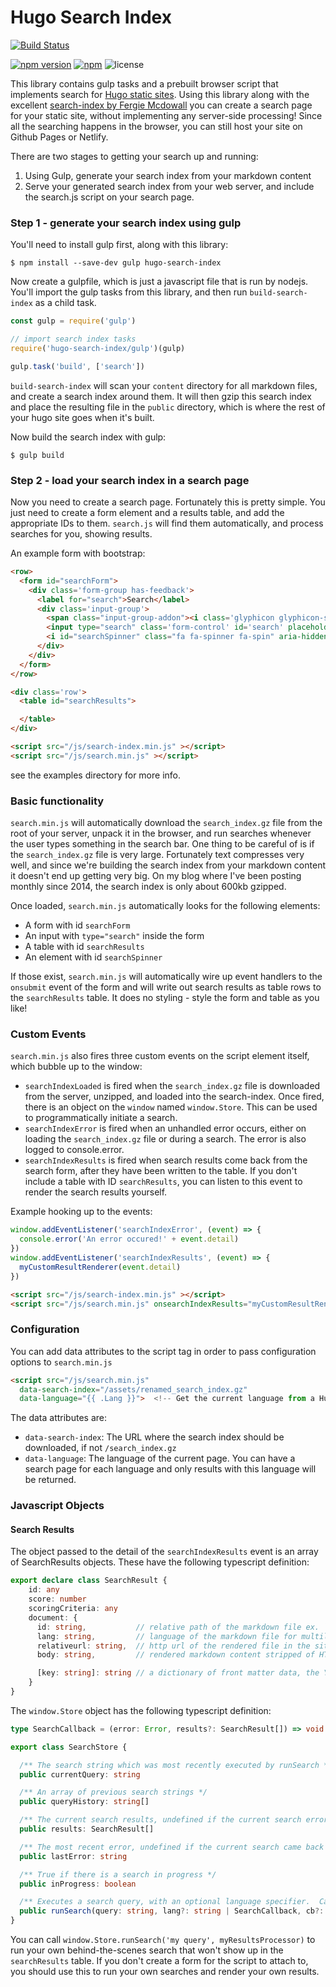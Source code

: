 # Hugo Search Index

[![Build Status](https://travis-ci.org/gburgett/hugo-search-index.svg?branch=master)](https://travis-ci.org/gburgett/hugo-search-index)

[![npm version](https://badge.fury.io/js/hugo-search-index.svg)](https://badge.fury.io/js/hugo-search-index)
[![npm](https://img.shields.io/npm/dm/hugo-search-index.svg)](https://www.npmjs.com/package/hugo-search-index)
![license](https://img.shields.io/github/license/gburgett/hugo-search-index.svg)


This library contains gulp tasks and a prebuilt browser script that implements search for [Hugo static sites](https://gohugo.io).  Using this library along with the excellent [search-index by Fergie Mcdowall](https://github.com/fergiemcdowall/search-index) you can create a search page for your static site, without implementing any server-side processing!  Since all the searching happens in the browser, you can still host your site on Github Pages or Netlify.

There are two stages to getting your search up and running:
1) Using Gulp, generate your search index from your markdown content
2) Serve your generated search index from your web server, and include the search.js script on your search page.

### Step 1 - generate your search index using gulp

You'll need to install gulp first, along with this library:
```
$ npm install --save-dev gulp hugo-search-index
```

Now create a gulpfile, which is just a javascript file that is run by nodejs.  You'll import the gulp tasks from this library, and then run `build-search-index` as a child task.
```js
const gulp = require('gulp')

// import search index tasks
require('hugo-search-index/gulp')(gulp)

gulp.task('build', ['search'])
```

`build-search-index` will scan your `content` directory for all markdown files, and create a search index around them.  It will then gzip this search index and place the resulting file in the `public` directory, which is where the rest of your hugo site goes when it's built.

Now build the search index with gulp:
```
$ gulp build
```

### Step 2 - load your search index in a search page

Now you need to create a search page.  Fortunately this is pretty simple.  You just need to create a form element and a results table, and add the appropriate IDs to them.  `search.js` will find them automatically, and process searches for you, showing results.

An example form with bootstrap:
```html
<row>
  <form id="searchForm">
    <div class='form-group has-feedback'>
      <label for="search">Search</label>
      <div class='input-group'>
        <span class="input-group-addon"><i class='glyphicon glyphicon-search'></i></span>
        <input type="search" class='form-control' id='search' placeholder="Search..."></input>
        <i id="searchSpinner" class="fa fa-spinner fa-spin" aria-hidden="true"></i>
      </div>
    </div>
  </form>
</row>

<div class='row'>
  <table id="searchResults">

  </table>
</div>

<script src="/js/search-index.min.js" ></script>
<script src="/js/search.min.js" ></script>
```

see the examples directory for more info.

### Basic functionality

`search.min.js` will automatically download the `search_index.gz` file from the root of your server, unpack it in the browser, and run searches whenever the user types something in the search bar.  One thing to be careful of is if the `search_index.gz` file is very large.  Fortunately text compresses very well, and since we're building the search index from your markdown content it doesn't end up getting very big.  On my blog where I've been posting monthly since 2014, the search index is only about 600kb gzipped.

Once loaded, `search.min.js` automatically looks for the following elements:

* A form with id `searchForm`
* An input with `type="search"` inside the form
* A table with id `searchResults`
* An element with id `searchSpinner`

If those exist, `search.min.js` will automatically wire up event handlers to the `onsubmit` event of the form and will write out search results as
table rows to the `searchResults` table.  It does no styling - style the form and table as you like!

### Custom Events

`search.min.js` also fires three custom events on the script element itself, which bubble up to the window:

* `searchIndexLoaded` is fired when the `search_index.gz` file is downloaded from the server, unzipped, and
  loaded into the search-index.  Once fired, there is an object on the `window` named `window.Store`.  This can
  be used to programmatically initiate a search.
* `searchIndexError` is fired when an unhandled error occurs, either on loading the `search_index.gz` file or during a search.
  The error is also logged to console.error.
* `searchIndexResults` is fired when search results come back from the search form, after they have been written to the table.
  If you don't include a table with ID `searchResults`, you can listen to this event to render the search results yourself.

Example hooking up to the events:

```js
window.addEventListener('searchIndexError', (event) => {
  console.error('An error occured!' + event.detail)
})
window.addEventListener('searchIndexResults', (event) => {
  myCustomResultRenderer(event.detail)
})
```

```html
<script src="/js/search-index.min.js" ></script>
<script src="/js/search.min.js" onsearchIndexResults="myCustomResultRenderer" onsearchIndexError="myCustomErrorHandler" ></script>
```

### Configuration

You can add data attributes to the script tag in order to pass configuration options to `search.min.js`

```html
<script src="/js/search.min.js" 
  data-search-index="/assets/renamed_search_index.gz"
  data-language="{{ .Lang }}">  <!-- Get the current language from a Hugo template -->
```

The data attributes are:
* `data-search-index`: The URL where the search index should be downloaded, if not `/search_index.gz`
* `data-language`: The language of the current page.  You can have a search page for each language and only results with this language
    will be returned.


### Javascript Objects

#### Search Results

The object passed to the detail of the `searchIndexResults` event is an array of SearchResults objects.  These have the following typescript definition:

```ts
export declare class SearchResult {
    id: any
    score: number
    scoringCriteria: any
    document: {
      id: string,           // relative path of the markdown file ex. `post/first_post.md`
      lang: string,         // language of the markdown file for multilang sites ('en' if not specified)
      relativeurl: string,  // http url of the rendered file in the site, not including hostname i.e. `/post/first_post.md` 
      body: string,         // rendered markdown content stripped of HTML tags

      [key: string]: string // a dictionary of front matter data, the YAML TOML or JSON at the top of the markdown file.  Every key is lowercased.
    }
}
```

The `window.Store` object has the following typescript definition:

```ts
type SearchCallback = (error: Error, results?: SearchResult[]) => void

export class SearchStore {

  /** The search string which was most recently executed by runSearch */
  public currentQuery: string

  /** An array of previous search strings */
  public queryHistory: string[]

  /** The current search results, undefined if the current search errored. */
  public results: SearchResult[]

  /** The most recent error, undefined if the current search came back with success. */
  public lastError: string

  /** True if there is a search in progress */
  public inProgress: boolean

  /** Executes a search query, with an optional language specifier.  Calls the SearchCallback when finished, and updates the state. */
  public runSearch(query: string, lang?: string | SearchCallback, cb?: SearchCallback): void
}
```

You can call `window.Store.runSearch('my query', myResultsProcessor)` to run your own behind-the-scenes search that won't show up in the 
`searchResults` table. If you don't create a form for the script to attach to, you should use this to run your own searches and render
your own results.
